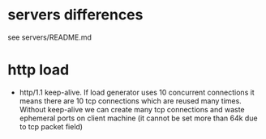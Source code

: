 # servers differences

see servers/README.md

# http load

- http/1.1 keep-alive. If load generator uses 10 concurrent connections it means there are 10 tcp connections which are reused many times. Without keep-alive we can create many tcp connections and waste ephemeral ports on client machine (it cannot be set more than 64k due to tcp packet field)
